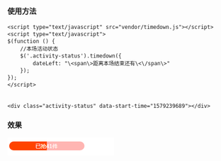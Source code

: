 ### 使用方法

```
<script type="text/javascript" src="vendor/timedown.js"></script>
<script type="text/javascript">
$(function () {
    //本场活动状态
    $('.activity-status').timedown({
        dateLeft: "\<span\>距离本场结束还有\<\/span\>"
    });
});
</script>


<div class="activity-status" data-start-time="1579239689"></div>

```

### 效果

![image](https://github.com/shenpeiliang/blog/blob/master/javascript%E7%9B%B8%E5%85%B3/%E8%BF%9B%E5%BA%A6%E6%9D%A1%E6%8F%92%E4%BB%B6/effect.png)
